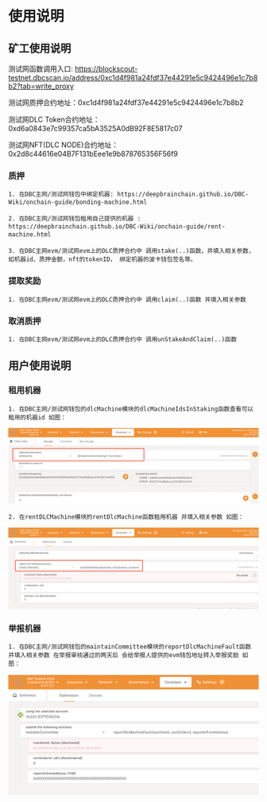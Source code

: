# 使用说明

## 矿工使用说明
测试网函数调用入口:
https://blockscout-testnet.dbcscan.io/address/0xc1d4f981a24fdf37e44291e5c9424496e1c7b8b2?tab=write_proxy

测试网质押合约地址：0xc1d4f981a24fdf37e44291e5c9424496e1c7b8b2

测试网DLC Token合约地址：0xd6a0843e7c99357ca5bA3525A0dB92F8E5817c07

测试网NFT(DLC NODE)合约地址：0x2d8c44616e04B7F131bEee1e9b878765356F56f9

### 质押
    1. 在DBC主网/测试网钱包中绑定机器: https://deepbrainchain.github.io/DBC-Wiki/onchain-guide/bonding-machine.html

    2. 在DBC主网/测试网钱包租用自己提供的机器 : https://deepbrainchain.github.io/DBC-Wiki/onchain-guide/rent-machine.html
    
    3. 在DBC主网evm/测试网evm上的DLC质押合约中 调用stake(..)函数，并填入相关参数，如机器id、质押金额，nft的tokenID， 绑定机器的波卡钱包签名等。
### 提取奖励

    1. 在DBC主网evm/测试网evm上的DLC质押合约中 调用claim(..)函数 并填入相关参数

### 取消质押
    1. 在DBC主网evm/测试网evm上的DLC质押合约中 调用unStakeAndClaim(..)函数

## 用户使用说明

### 租用机器
    1. 在DBC主网/测试网钱包的dlcMachine模块的dlcMachineIdsInStaking函数查看可以租用的机器id 如图：
![](img.png)

    2. 在rentDLCMachine模块的rentDlcMachine函数租用机器 并填入相关参数 如图：
![](img_1.png)

### 举报机器
    1. 在DBC主网/测试网钱包的maintainCommittee模块的reportDlcMachineFault函数 并填入相关参数 在举报审核通过的两天后 会给举报人提供的evm钱包地址转入举报奖励 如图：
![](img_2.png)